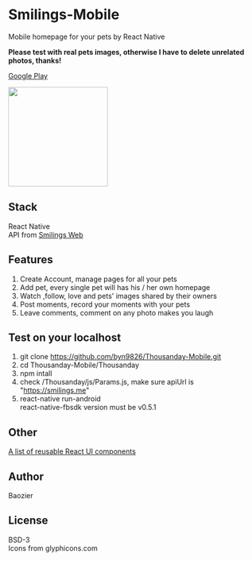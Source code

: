 # Smilings-Mobile
Mobile homepage for your pets by React Native  

<b>Please test with real pets images, otherwise I have to delete unrelated photos, thanks!</b>  

[Google Play](https://play.google.com/store/apps/details?id=com.thousanday)  

<img src="https://github.com/byn9826/Thousanday-Mobile/blob/master/example.gif?raw=true" width="200px" />  

Stack
--
React Native  
API from [Smilings Web](https://github.com/byn9826/Thousanday-web)  

Features
--
1. Create Account, manage pages for all your pets   
2. Add pet, every single pet will has his / her own homepage  
3. Watch ,follow, love and pets' images shared by their owners  
4. Post moments, record your moments with your pets  
5. Leave comments, comment on any photo makes you laugh   

Test on your localhost
--
1. git clone https://github.com/byn9826/Thousanday-Mobile.git  
2. cd Thousanday-Mobile/Thousanday  
3. npm intall  
4. check /Thousanday/js/Params.js, make sure apiUrl is "https://smilings.me"  
5. react-native run-android   
react-native-fbsdk version must be v0.5.1  

Other
--
[A list of reusable React UI components](https://github.com/byn9826/Thousanday-React)  

Author
--
Baozier

License
--
BSD-3   
Icons from glyphicons.com
